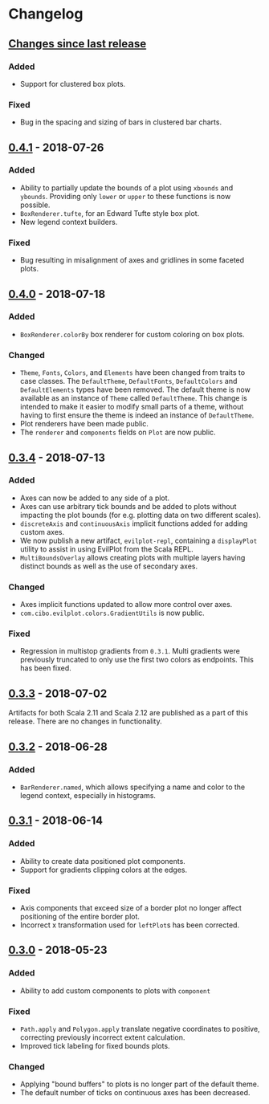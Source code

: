 # Changelog

## [Changes since last release]
### Added
- Support for clustered box plots.
### Fixed
- Bug in the spacing and sizing of bars in clustered bar charts.

## [0.4.1] - 2018-07-26
### Added
- Ability to partially update the bounds of a plot using `xbounds` and `ybounds`. Providing only `lower` or `upper` to these functions is now possible.
- `BoxRenderer.tufte`, for an Edward Tufte style box plot.
- New legend context builders.

### Fixed
- Bug resulting in misalignment of axes and gridlines in some faceted plots.

## [0.4.0] - 2018-07-18
### Added
- `BoxRenderer.colorBy` box renderer for custom coloring on box plots.
### Changed
- `Theme`, `Fonts`, `Colors`, and `Elements` have been changed from traits to case classes. The `DefaultTheme`, `DefaultFonts`, `DefaultColors` and `DefaultElements` types have been removed. The default theme is now available as an instance of `Theme` called `DefaultTheme`. This change is intended to make it easier to modify small parts of a theme, without having to first ensure the theme is indeed an instance of `DefaultTheme`.
- Plot renderers have been made public.
- The `renderer` and `components` fields on `Plot` are now public.

## [0.3.4] - 2018-07-13
### Added
- Axes can now be added to any side of a plot.
- Axes can use arbitrary tick bounds and be added to plots without impacting the plot bounds (for e.g. plotting data
on two different scales).
- `discreteAxis` and `continuousAxis` implicit functions added for adding custom axes.
- We now publish a new artifact, `evilplot-repl`, containing a `displayPlot` utility to assist in using EvilPlot from the Scala REPL.
- `MultiBoundsOverlay` allows creating plots with multiple layers having distinct bounds as well as the use of secondary axes.

### Changed
- Axes implicit functions updated to allow more control over axes.
- `com.cibo.evilplot.colors.GradientUtils` is now public.

### Fixed
- Regression in multistop gradients from `0.3.1`. Multi gradients were previously truncated to only use the first two colors as endpoints. This has been fixed.


## [0.3.3] - 2018-07-02
Artifacts for both Scala 2.11 and Scala 2.12 are published as a part of this release. There are no changes in functionality.

## [0.3.2] - 2018-06-28
### Added
- `BarRenderer.named`, which allows specifying a name and color to the legend context,
especially in histograms.

## [0.3.1] - 2018-06-14
### Added
- Ability to create data positioned plot components.
- Support for gradients clipping colors at the edges.

### Fixed
- Axis components that exceed size of a border plot no longer affect positioning of the entire border plot.
- Incorrect x transformation used for `leftPlot`s has been corrected.

## [0.3.0] - 2018-05-23
### Added
- Ability to add custom components to plots with `component`

### Fixed
- `Path.apply` and `Polygon.apply` translate negative coordinates to positive,
correcting previously incorrect extent calculation.
- Improved tick labeling for fixed bounds plots.

### Changed
- Applying "bound buffers" to plots is no longer part of the default theme.
- The default number of ticks on continuous axes has been decreased.

[Changes since last release]: https://github.com/cibotech/evilplot/compare/v0.4.1...HEAD
[0.4.1]: https://github.com/cibotech/evilplot/compare/v0.4.0...v0.4.1
[0.4.0]: https://github.com/cibotech/evilplot/compare/v0.3.4...v0.4.0
[0.3.4]: https://github.com/cibotech/evilplot/compare/v0.3.3...v0.3.4
[0.3.3]: https://github.com/cibotech/evilplot/compare/v0.3.2...v0.3.3
[0.3.2]: https://github.com/cibotech/evilplot/compare/v0.3.1...v0.3.2
[0.3.1]: https://github.com/cibotech/evilplot/compare/v0.3.0...v0.3.1
[0.3.0]: https://github.com/cibotech/evilplot/compare/v0.2.1...v0.3.0
